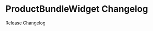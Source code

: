 # ProductBundleWidget Changelog

[Release Changelog](https://github.com/spryker-shop/ProductBundleWidget/releases)
